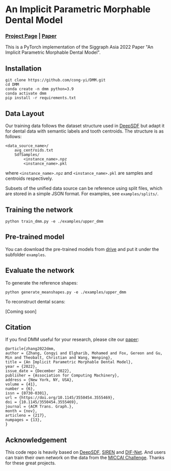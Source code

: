 # An Implicit Parametric Morphable Dental Model

### [Project Page](https://vcai.mpi-inf.mpg.de/projects/DMM/) | [Paper](https://arxiv.org/abs/2211.11402)

This is a PyTorch implementation of the Siggraph Asia 2022 Paper "An Implicit Parametric Morphable Dental Model".

## Installation

```
git clone https://github.com/cong-yi/DMM.git
cd DMM
conda create -n dmm python=3.9
conda activate dmm
pip install -r requirements.txt
```

## Data Layout

Our training data follows the dataset structure used in [DeepSDF](https://github.com/facebookresearch/DeepSDF) but adapt it for dental data with semantic labels and tooth centroids. The structure is as follows:

```
<data_source_name>/
    avg_centroids.txt
    SdfSamples/
        <instance_name>.npz
        <instance_name>.pkl
```

where `<instance_name>.npz` and `<instance_name>.pkl` are samples and centroids respectively.

Subsets of the unified data source can be reference using split files, which are stored in a simple JSON format. For examples, see `examples/splits/`.

## Training the network
```
python train_dmm.py -e ./examples/upper_dmm
```

## Pre-trained model
You can download the pre-trained models from [drive](https://drive.google.com/file/d/1H79mOPZMyIWu4V8uugdMDbaf5gPvzWmV/view?usp=sharing) and put it under the subfolder `examples`.

## Evaluate the network
To generate the reference shapes:
```
python generate_meanshapes.py -e ./examples/upper_dmm
```

To reconstruct dental scans:

[Coming soon]

## Citation
If you find DMM useful for your research, please cite our
[paper](https://dl.acm.org/doi/10.1145/3550454.3555469):
```
@article{zhang2022dmm,
author = {Zhang, Congyi and Elgharib, Mohamed and Fox, Gereon and Gu, Min and Theobalt, Christian and Wang, Wenping},
title = {An Implicit Parametric Morphable Dental Model},
year = {2022},
issue_date = {December 2022},
publisher = {Association for Computing Machinery},
address = {New York, NY, USA},
volume = {41},
number = {6},
issn = {0730-0301},
url = {https://doi.org/10.1145/3550454.3555469},
doi = {10.1145/3550454.3555469},
journal = {ACM Trans. Graph.},
month = {nov},
articleno = {217},
numpages = {13},
}
```

## Acknowledgement
This code repo is heavily based on [DeepSDF](https://github.com/facebookresearch/DeepSDF), [SIREN](https://github.com/vsitzmann/siren) and [DIF-Net](https://github.com/microsoft/DIF-Net). And users can train their own network on the data from the [MICCAI Challenge](https://3dteethseg.grand-challenge.org/). Thanks for these great projects.